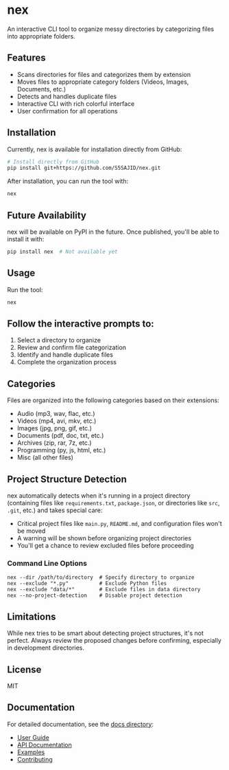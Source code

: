 # nex

An interactive CLI tool to organize messy directories by categorizing files into appropriate folders.

## Features

- Scans directories for files and categorizes them by extension
- Moves files to appropriate category folders (Videos, Images, Documents, etc.)
- Detects and handles duplicate files
- Interactive CLI with rich colorful interface
- User confirmation for all operations

## Installation

Currently, nex is available for installation directly from GitHub:

```bash
# Install directly from GitHub
pip install git+https://github.com/S5SAJID/nex.git
```

After installation, you can run the tool with:

```bash
nex
```

## Future Availability

nex will be available on PyPI in the future. Once published, you'll be able to install it with:

```bash
pip install nex  # Not available yet
```

## Usage
Run the tool:
```bash
nex
```

## Follow the interactive prompts to:
1. Select a directory to organize
2. Review and confirm file categorization
3. Identify and handle duplicate files
4. Complete the organization process

## Categories

Files are organized into the following categories based on their extensions:

- Audio (mp3, wav, flac, etc.)
- Videos (mp4, avi, mkv, etc.)
- Images (jpg, png, gif, etc.)
- Documents (pdf, doc, txt, etc.)
- Archives (zip, rar, 7z, etc.) 
- Programming (py, js, html, etc.)
- Misc (all other files)

## Project Structure Detection

nex automatically detects when it's running in a project directory (containing files like `requirements.txt`, `package.json`, or directories like `src`, `.git`, etc.) and takes special care:

- Critical project files like `main.py`, `README.md`, and configuration files won't be moved
- A warning will be shown before organizing project directories
- You'll get a chance to review excluded files before proceeding

### Command Line Options

```
nex --dir /path/to/directory  # Specify directory to organize
nex --exclude "*.py"          # Exclude Python files
nex --exclude "data/*"        # Exclude files in data directory
nex --no-project-detection    # Disable project detection
```

## Limitations

While nex tries to be smart about detecting project structures, it's not perfect. Always review the proposed changes before confirming, especially in development directories.

## License
MIT

## Documentation

For detailed documentation, see the [docs directory](file_organizer/docs/index.md):

- [User Guide](file_organizer/docs/user_guide.md)
- [API Documentation](file_organizer/docs/api_docs.md)
- [Examples](file_organizer/docs/examples.md)
- [Contributing](file_organizer/docs/contributing.md)